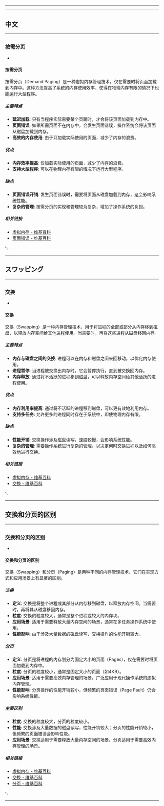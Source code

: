 # 
___
___
## 中文
___
## 
### 按需分页
- 

#### 按需分页

按需分页（Demand Paging）是一种虚拟内存管理技术，仅在需要时将页面加载到内存中。这种方法提高了系统的内存使用效率，使得在物理内存有限的情况下也能运行大型程序。

##### 主要特点

- **延迟加载**: 只有当程序实际需要某个页面时，才会将该页面加载到内存中。
- **页面错误**: 如果所需页面不在内存中，会发生页面错误，操作系统会将该页面从磁盘加载到内存。
- **高效的内存使用**: 由于只加载实际使用的页面，减少了内存的浪费。

##### 优点

- **内存效率提高**: 仅加载实际使用的页面，减少了内存的浪费。
- **支持大型程序**: 可以在物理内存有限的情况下运行大型程序。

##### 缺点

- **页面错误开销**: 发生页面错误时，需要将页面从磁盘加载到内存，这会影响系统性能。
- **复杂的管理**: 按需分页的实现和管理较为复杂，增加了操作系统的负担。

##### 相关链接

- [虚拟内存 - 维基百科](https://zh.wikipedia.org/wiki/%E8%99%9A%E6%8B%9F%E5%86%85%E5%AD%98)
- [页面错误 - 维基百科](https://zh.wikipedia.org/wiki/%E9%A1%B5%E9%9D%A2%E9%94%99%E8%AF%AF)

␃
___
## スワッピング
___
## 
### 交换
- 

#### 交换

交换（Swapping）是一种内存管理技术，用于将进程的全部或部分从内存移到磁盘，以释放内存空间给其他进程使用。当需要时，再将这些进程从磁盘移回内存。

##### 主要特点

- **内存与磁盘之间的交换**: 进程可以在内存和磁盘之间来回移动，以优化内存使用。
- **进程暂停**: 当进程被交换出内存时，它会暂停执行，直到被交换回内存。
- **内存释放**: 通过将不活跃的进程移到磁盘，可以释放内存空间给其他活跃的进程使用。

##### 优点

- **内存利用率提高**: 通过将不活跃的进程移到磁盘，可以更有效地利用内存。
- **支持多任务**: 允许更多的进程同时存在于系统中，即使物理内存有限。

##### 缺点

- **性能开销**: 交换操作涉及磁盘读写，速度较慢，会影响系统性能。
- **复杂的管理**: 需要操作系统进行复杂的管理，以决定何时交换进程以及如何高效地进行交换。

##### 相关链接

- [虚拟内存 - 维基百科](https://zh.wikipedia.org/wiki/%E8%99%9A%E6%8B%9F%E5%86%85%E5%AD%98)
- [交换 - 维基百科](https://zh.wikipedia.org/wiki/%E4%BA%A4%E6%8D%A2_(%E8%AE%A1%E7%AE%97%E6%9C%BA%E7%A7%91%E5%AD%A6))

␃
___
## 交换和分页的区别
___
## 
### 交换和分页的区别
- 

#### 交换和分页的区别

交换（Swapping）和分页（Paging）是两种不同的内存管理技术，它们在实现方式和应用场景上有显著的区别。

##### 交换

- **定义**: 交换是将整个进程或其部分从内存移到磁盘，以释放内存空间。当需要时，再将其从磁盘移回内存。
- **粒度**: 交换的粒度较大，通常是整个进程或较大的内存块。
- **应用场景**: 适用于需要释放大量内存空间的场景，通常在多任务操作系统中使用。
- **性能影响**: 由于涉及大量数据的磁盘读写，交换操作的性能开销较大。

##### 分页

- **定义**: 分页是将进程的内存划分为固定大小的页面（Pages），仅在需要时将页面加载到内存中。
- **粒度**: 分页的粒度较小，通常是固定大小的页面（如4KB）。
- **应用场景**: 适用于需要高效内存管理的场景，广泛应用于现代操作系统的虚拟内存管理。
- **性能影响**: 分页操作的性能开销较小，但频繁的页面错误（Page Fault）仍会影响系统性能。

##### 主要区别

- **粒度**: 交换的粒度较大，分页的粒度较小。
- **性能**: 交换涉及大量数据的磁盘读写，性能开销较大；分页的性能开销较小，但频繁的页面错误会影响性能。
- **应用场景**: 交换适用于需要释放大量内存空间的场景，分页适用于需要高效内存管理的场景。

##### 相关链接

- [虚拟内存 - 维基百科](https://zh.wikipedia.org/wiki/%E8%99%9A%E6%8B%9F%E5%86%85%E5%AD%98)
- [交换 - 维基百科](https://zh.wikipedia.org/wiki/%E4%BA%A4%E6%8D%A2_(%E8%AE%A1%E7%AE%97%E6%9C%BA%E7%A7%91%E5%AD%A6))
- [分页 - 维基百科](https://zh.wikipedia.org/wiki/%E5%88%86%E9%A1%B5)

␃
___
